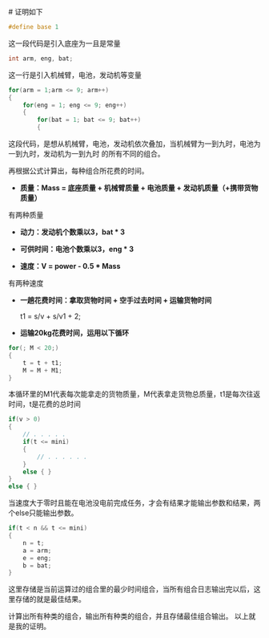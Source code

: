 ﻿﻿# 证明如下

```cpp
#define base 1    
```

这一段代码是引入底座为一且是常量

```cpp
int arm, eng, bat;  
```

这一行是引入机械臂，电池，发动机等变量

```cpp
for(arm = 1;arm <= 9; arm++)
{
    for(eng = 1; eng <= 9; eng++)
    {
        for(bat = 1; bat <= 9; bat++)
        {
```

这段代码，是想从机械臂，电池，发动机依次叠加，当机械臂为一到九时，电池为一到九时，发动机为一到九时 的所有不同的组合。

再根据公式计算出，每种组合所花费的时间。

- **质量：Mass = 底座质量 + 机械臂质量 + 电池质量 + 发动机质量（+携带货物质量）**                

有两种质量

- **动力：发动机个数乘以3，bat * 3**

- **可供时间：电池个数乘以3，eng * 3**

- **速度：V = power  - 0.5 * Mass**         

有两种速度

- **一趟花费时间：拿取货物时间 + 空手过去时间 + 运输货物时间**


    t1 = s/v + s/v1 + 2;

- **运输20kg花费时间，运用以下循环**

```cpp
for(; M < 20;)                                        
{
    t = t + t1;                                       
    M = M + M1;           
}
```

本循环里的M1代表每次能拿走的货物质量，M代表拿走货物总质量，t1是每次往返时间，t是花费的总时间

```cpp
if(v > 0)
{
    // . . . . . 
    if(t <= mini)
    {
        // . . . . . .
    }
    else { }
}
else { }
```

当速度大于零时且能在电池没电前完成任务，才会有结果才能输出参数和结果，两个else只能输出参数。 

```cpp
if(t < n && t <= mini)                                 
{
    n = t;
    a = arm;
    e = eng;
    b = bat;
}
```
这里存储是当前运算过的组合里的最少时间组合，当所有组合日志输出完以后，这里存储的就是最佳结果。

计算出所有种类的组合，输出所有种类的组合，并且存储最佳组合输出。
以上就是我的证明。

